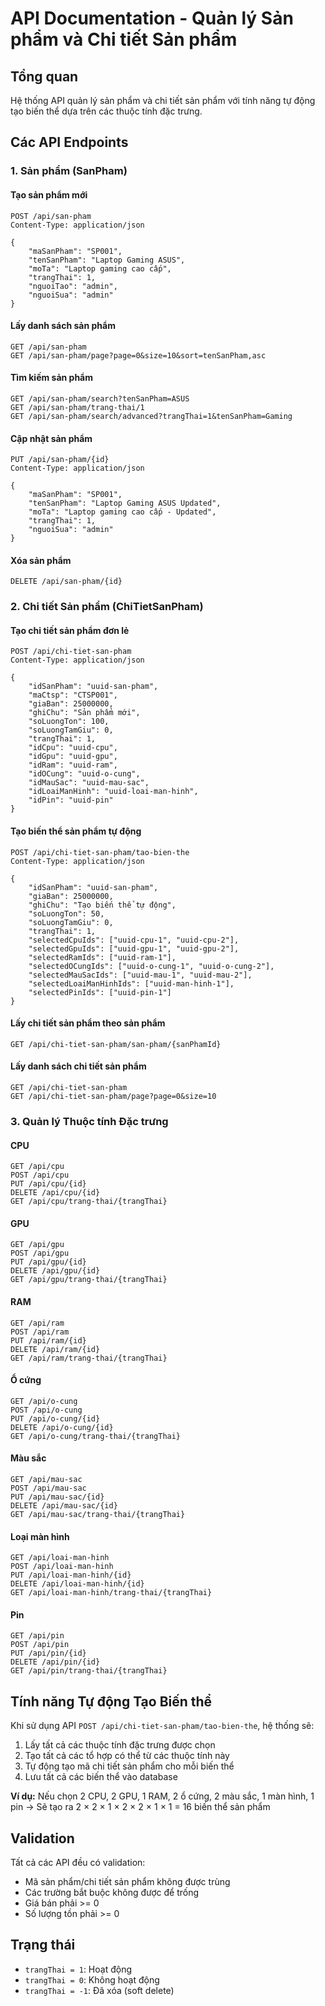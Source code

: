# API Documentation - Quản lý Sản phẩm và Chi tiết Sản phẩm

## Tổng quan
Hệ thống API quản lý sản phẩm và chi tiết sản phẩm với tính năng tự động tạo biến thể dựa trên các thuộc tính đặc trưng.

## Các API Endpoints

### 1. Sản phẩm (SanPham)

#### Tạo sản phẩm mới
```
POST /api/san-pham
Content-Type: application/json

{
    "maSanPham": "SP001",
    "tenSanPham": "Laptop Gaming ASUS",
    "moTa": "Laptop gaming cao cấp",
    "trangThai": 1,
    "nguoiTao": "admin",
    "nguoiSua": "admin"
}
```

#### Lấy danh sách sản phẩm
```
GET /api/san-pham
GET /api/san-pham/page?page=0&size=10&sort=tenSanPham,asc
```

#### Tìm kiếm sản phẩm
```
GET /api/san-pham/search?tenSanPham=ASUS
GET /api/san-pham/trang-thai/1
GET /api/san-pham/search/advanced?trangThai=1&tenSanPham=Gaming
```

#### Cập nhật sản phẩm
```
PUT /api/san-pham/{id}
Content-Type: application/json

{
    "maSanPham": "SP001",
    "tenSanPham": "Laptop Gaming ASUS Updated",
    "moTa": "Laptop gaming cao cấp - Updated",
    "trangThai": 1,
    "nguoiSua": "admin"
}
```

#### Xóa sản phẩm
```
DELETE /api/san-pham/{id}
```

### 2. Chi tiết Sản phẩm (ChiTietSanPham)

#### Tạo chi tiết sản phẩm đơn lẻ
```
POST /api/chi-tiet-san-pham
Content-Type: application/json

{
    "idSanPham": "uuid-san-pham",
    "maCtsp": "CTSP001",
    "giaBan": 25000000,
    "ghiChu": "Sản phẩm mới",
    "soLuongTon": 100,
    "soLuongTamGiu": 0,
    "trangThai": 1,
    "idCpu": "uuid-cpu",
    "idGpu": "uuid-gpu",
    "idRam": "uuid-ram",
    "idOCung": "uuid-o-cung",
    "idMauSac": "uuid-mau-sac",
    "idLoaiManHinh": "uuid-loai-man-hinh",
    "idPin": "uuid-pin"
}
```

#### Tạo biến thể sản phẩm tự động
```
POST /api/chi-tiet-san-pham/tao-bien-the
Content-Type: application/json

{
    "idSanPham": "uuid-san-pham",
    "giaBan": 25000000,
    "ghiChu": "Tạo biến thể tự động",
    "soLuongTon": 50,
    "soLuongTamGiu": 0,
    "trangThai": 1,
    "selectedCpuIds": ["uuid-cpu-1", "uuid-cpu-2"],
    "selectedGpuIds": ["uuid-gpu-1", "uuid-gpu-2"],
    "selectedRamIds": ["uuid-ram-1"],
    "selectedOCungIds": ["uuid-o-cung-1", "uuid-o-cung-2"],
    "selectedMauSacIds": ["uuid-mau-1", "uuid-mau-2"],
    "selectedLoaiManHinhIds": ["uuid-man-hinh-1"],
    "selectedPinIds": ["uuid-pin-1"]
}
```

#### Lấy chi tiết sản phẩm theo sản phẩm
```
GET /api/chi-tiet-san-pham/san-pham/{sanPhamId}
```

#### Lấy danh sách chi tiết sản phẩm
```
GET /api/chi-tiet-san-pham
GET /api/chi-tiet-san-pham/page?page=0&size=10
```

### 3. Quản lý Thuộc tính Đặc trưng

#### CPU
```
GET /api/cpu
POST /api/cpu
PUT /api/cpu/{id}
DELETE /api/cpu/{id}
GET /api/cpu/trang-thai/{trangThai}
```

#### GPU
```
GET /api/gpu
POST /api/gpu
PUT /api/gpu/{id}
DELETE /api/gpu/{id}
GET /api/gpu/trang-thai/{trangThai}
```

#### RAM
```
GET /api/ram
POST /api/ram
PUT /api/ram/{id}
DELETE /api/ram/{id}
GET /api/ram/trang-thai/{trangThai}
```

#### Ổ cứng
```
GET /api/o-cung
POST /api/o-cung
PUT /api/o-cung/{id}
DELETE /api/o-cung/{id}
GET /api/o-cung/trang-thai/{trangThai}
```

#### Màu sắc
```
GET /api/mau-sac
POST /api/mau-sac
PUT /api/mau-sac/{id}
DELETE /api/mau-sac/{id}
GET /api/mau-sac/trang-thai/{trangThai}
```

#### Loại màn hình
```
GET /api/loai-man-hinh
POST /api/loai-man-hinh
PUT /api/loai-man-hinh/{id}
DELETE /api/loai-man-hinh/{id}
GET /api/loai-man-hinh/trang-thai/{trangThai}
```

#### Pin
```
GET /api/pin
POST /api/pin
PUT /api/pin/{id}
DELETE /api/pin/{id}
GET /api/pin/trang-thai/{trangThai}
```

## Tính năng Tự động Tạo Biến thể

Khi sử dụng API `POST /api/chi-tiet-san-pham/tao-bien-the`, hệ thống sẽ:

1. Lấy tất cả các thuộc tính đặc trưng được chọn
2. Tạo tất cả các tổ hợp có thể từ các thuộc tính này
3. Tự động tạo mã chi tiết sản phẩm cho mỗi biến thể
4. Lưu tất cả các biến thể vào database

**Ví dụ:** Nếu chọn 2 CPU, 2 GPU, 1 RAM, 2 ổ cứng, 2 màu sắc, 1 màn hình, 1 pin
→ Sẽ tạo ra 2 × 2 × 1 × 2 × 2 × 1 × 1 = 16 biến thể sản phẩm

## Validation

Tất cả các API đều có validation:
- Mã sản phẩm/chi tiết sản phẩm không được trùng
- Các trường bắt buộc không được để trống
- Giá bán phải >= 0
- Số lượng tồn phải >= 0

## Trạng thái

- `trangThai = 1`: Hoạt động
- `trangThai = 0`: Không hoạt động
- `trangThai = -1`: Đã xóa (soft delete)
